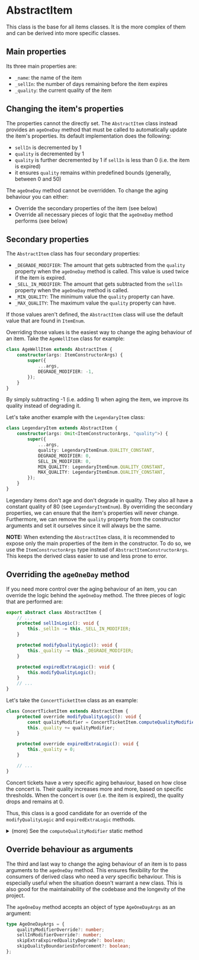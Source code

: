 # AbstractItem

This class is the base for all items classes. It is the more complex of them and can be derived into more specific classes.

## Main properties

Its three main properties are:

- `_name`: the name of the item
- `_sellIn`: the number of days remaining before the item expires
- `_quality`: the current quality of the item

## Changing the item's properties

The properties cannot the directly set. The `AbstractItem` class instead provides an `ageOneDay` method that must be called to automatically update the item's properties. Its default implementation does the following:

- `sellIn` is decremented by 1
- `quality` is decremented by 1
- `quality` is further decremented by 1 if `sellIn` is less than 0 (i.e. the item is expired)
- it ensures `quality` remains within predefined bounds (generally, between 0 and 50)

The `ageOneDay` method cannot be overridden. To change the aging behaviour you can either:

- Override the secondary properties of the item (see below)
- Override all necessary pieces of logic that the `ageOneDay` method performs (see below)

## Secondary properties

The `AbstractItem` class has four secondary properties:

- `_DEGRADE_MODIFIER`: The amount that gets subtracted from the `quality` property when the `ageOneDay` method is called. This value is used twice if the item is expired. 
- `_SELL_IN_MODIFIER`: The amount that gets subtracted from the `sellIn` property when the `ageOneDay` method is called.
- `_MIN_QUALITY`: The minimum value the `quality` property can have.
- `_MAX_QUALITY`: The maximum value the `quality` property can have.

If those values aren't defined, the `AbstractItem` class will use the default value that are found in `ItemEnum`.

Overriding those values is the easiest way to change the aging behaviour of an item. Take the `AgeWellItem` class for example:

```typescript
class AgeWellItem extends AbstractItem {
    constructor(args: ItemConstructorArgs) {
        super({
            ...args,
            DEGRADE_MODIFIER: -1,
        });
    }
}
```

By simply subtracting -1 (i.e. adding 1) when aging the item, we improve its quality instead of degrading it.

Let's take another example with the `LegendaryItem` class:

```typescript
class LegendaryItem extends AbstractItem {
    constructor(args: Omit<ItemConstructorArgs, "quality">) {
        super({
            ...args,
            quality: LegendaryItemEnum.QUALITY_CONSTANT,
            DEGRADE_MODIFIER: 0,
            SELL_IN_MODIFIER: 0,
            MIN_QUALITY: LegendaryItemEnum.QUALITY_CONSTANT,
            MAX_QUALITY: LegendaryItemEnum.QUALITY_CONSTANT,
        });
    }
}
```

Legendary items don't age and don't degrade in quality. They also all have a constant quality of 80 (see `LegendaryItemEnum`). By overriding the secondary properties, we can ensure that the item's properties will never change. Furthermore, we can remove the `quality` property from the constructor arguments and set it ourselves since it will always be the same.

**NOTE:** When extending the `AbstractItem` class, it is recommended to expose only the main properties of the item in the constructor. To do so, we use the `ItemConstructorArgs` type instead of `AbstractItemConstructorArgs`. This keeps the derived class easier to use and less prone to error.

## Overriding the `ageOneDay` method

If you need more control over the aging behaviour of an item, you can override the logic behind the `ageOneDay` method. The three pieces of logic that are performed are:

```typescript
export abstract class AbstractItem {
    // ...
    protected sellInLogic(): void {
        this._sellIn -= this._SELL_IN_MODIFIER;
    }

    protected modifyQualityLogic(): void {
        this._quality -= this._DEGRADE_MODIFIER;
    }

    protected expiredExtraLogic(): void {
        this.modifyQualityLogic();
    }
    // ...
}
```

Let's take the `ConcertTicketItem` class as an example:

```typescript
class ConcertTicketItem extends AbstractItem {
    protected override modifyQualityLogic(): void {
        const qualityModifier = ConcertTicketItem.computeQualityModifier(this.getSellIn());
        this._quality += qualityModifier;
    }

    protected override expiredExtraLogic(): void {
        this._quality = 0;
    }

    // ...
}
```

Concert tickets have a very specific aging behaviour, based on how close the concert is. Their quality increases more and more, based on specific thresholds. When the concert is over (i.e. the item is expired), the quality drops and remains at 0.

Thus, this class is a good candidate for an override of the `modifyQualityLogic` and `expiredExtraLogic` methods.

<details>

<summary>(more) See the <code>computeQualityModifier</code> static method</summary>

```typescript
class ConcertTicketItem extends AbstractItem {
    // ...
    public static computeQualityModifier(currentSellIn: number): number {
        for (const { value, qualityModifier } of ConcertTicketItemEnum.SELL_IN_THRESHOLDS) {
            const thresholdIsReached = currentSellIn <= value;
            if (thresholdIsReached) {
                return qualityModifier;
            }
        }
        return ItemEnum.DEFAULT_DEGRADE_MODIFIER;
    }
}
```

**NOTE:** The `ConcertTicketEnum` is the following (more values can be easily added):
    
```typescript
export const ConcertTicketItemEnum = {
    SELL_IN_THRESHOLDS: [
        { value: 5, qualityModifier: 3 },
        { value: 10, qualityModifier: 2 },
    ],
} as const;
```

</details>

## Override behaviour as arguments

The third and last way to change the aging behaviour of an item is to pass arguments to the `ageOneDay` method. This ensures flexibility for the consumers of derived class who need a *very* specific behaviour. This is especially useful when the situation doesn't warrant a new class. This is also good for the maintainability of the codebase and the longevity of the project.

The `ageOneDay` method accepts an object of type `AgeOneDayArgs` as an argument:

```typescript
type AgeOneDayArgs = {
    qualityModifierOverride?: number;
    sellInModifierOverride?: number;
    skipExtraExpiredQualityDegrade?: boolean;
    skipQualityBoundariesEnforcement?: boolean;
};
```

